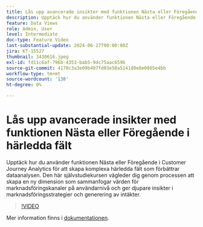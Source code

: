 ```yaml
---
title: Lås upp avancerade insikter med funktionen Nästa eller Föregående i härledda fält
description: Upptäck hur du använder funktionen Nästa eller Föregående i Customer Journey Analytics för att skapa komplexa härledda fält som förbättrar dataanalysen. Den här självstudiekursen vägleder dig genom processen att skapa en ny dimension som sammanfogar värden för marknadsföringskanaler på användarnivå och ger djupare insikter i marknadsföringsstrategier och generering av intäkter.
feature: Data Views
role: Admin, User
level: Intermediate
doc-type: Feature Video
last-substantial-update: 2024-06-27T00:00:00Z
jira: KT-15527
thumbnail: 3430616.jpeg
exl-id: fd11c6af-796b-4353-bab5-9dc75aac659b
source-git-commit: 4170c3a3e09b497fd03e50a5141d0e8e0865e4bb
workflow-type: tm+mt
source-wordcount: '138'
ht-degree: 0%

---
```


# Lås upp avancerade insikter med funktionen Nästa eller Föregående i härledda fält

Upptäck hur du använder funktionen Nästa eller Föregående i Customer Journey Analytics för att skapa komplexa härledda fält som förbättrar dataanalysen. Den här självstudiekursen vägleder dig genom processen att skapa en ny dimension som sammanfogar värden för marknadsföringskanaler på användarnivå och ger djupare insikter i marknadsföringsstrategier och generering av intäkter.

>[!VIDEO](https://video.tv.adobe.com/v/3430616/?learn=on)

Mer information finns i [dokumentationen](https://experienceleague.adobe.com/sv/docs/analytics-platform/using/cja-dataviews/derived-fields).
